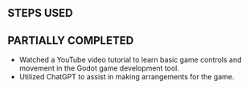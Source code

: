 ## STEPS USED
## PARTIALLY COMPLETED

* Watched a YouTube video tutorial to learn basic game controls and movement in the Godot game development tool.
* Utilized ChatGPT to assist in making arrangements for the game.
